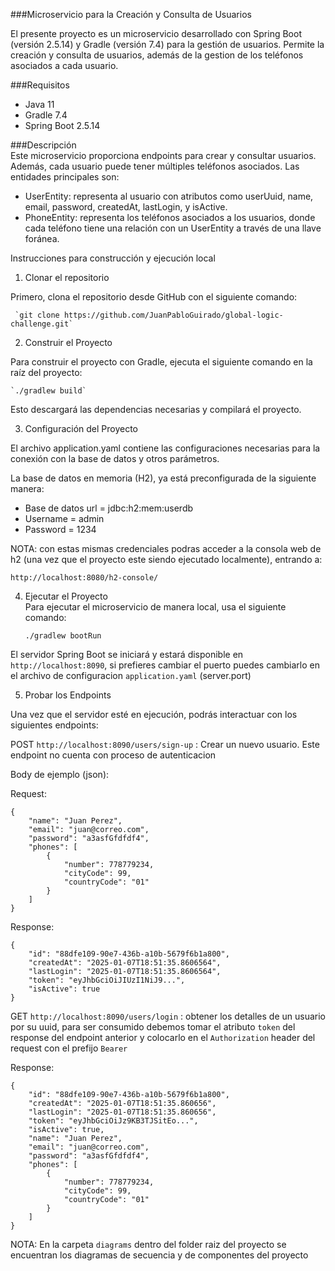 ###Microservicio para la Creación y Consulta de Usuarios

El presente proyecto es un microservicio desarrollado con Spring Boot (versión 2.5.14) y Gradle (versión 7.4) para la gestión de usuarios. Permite la creación y consulta de usuarios, además de la gestion de los teléfonos asociados a cada usuario.

###Requisitos   
* Java 11 
* Gradle 7.4
* Spring Boot 2.5.14

###Descripción  
Este microservicio proporciona endpoints para crear y consultar usuarios. Además, cada usuario puede tener múltiples teléfonos asociados. Las entidades principales son:

* UserEntity: representa al usuario con atributos como userUuid, name, email, password, createdAt, lastLogin, y isActive.
* PhoneEntity: representa los teléfonos asociados a los usuarios, donde cada teléfono tiene una relación con un UserEntity a través de una llave foránea.

Instrucciones para construcción y ejecución local

1. Clonar el repositorio

Primero, clona el repositorio desde GitHub con el siguiente comando:

     `git clone https://github.com/JuanPabloGuirado/global-logic-challenge.git`

2. Construir el Proyecto

Para construir el proyecto con Gradle, ejecuta el siguiente comando en la raíz del proyecto:

    `./gradlew build`

Esto descargará las dependencias necesarias y compilará el proyecto.

3. Configuración del Proyecto

El archivo application.yaml contiene las configuraciones necesarias para la conexión con la base de datos y otros parámetros.

La base de datos en memoria (H2), ya está preconfigurada de la siguiente manera:

* Base de datos url = jdbc:h2:mem:userdb  
* Username = admin  
* Password = 1234  

NOTA: con estas mismas credenciales podras acceder a la consola web de h2 (una vez que el proyecto este siendo ejecutado localmente), entrando a: 

`http://localhost:8080/h2-console/`

4. Ejecutar el Proyecto  
Para ejecutar el microservicio de manera local, usa el siguiente comando:

    `./gradlew bootRun`
    
El servidor Spring Boot se iniciará y estará disponible en `http://localhost:8090`, si prefieres cambiar el puerto puedes cambiarlo en el archivo de configuracion `application.yaml` (server.port)

5. Probar los Endpoints

Una vez que el servidor esté en ejecución, podrás interactuar con los siguientes endpoints:

POST `http://localhost:8090/users/sign-up` : Crear un nuevo usuario. Este endpoint no cuenta con proceso de autenticacion

Body de ejemplo (json): 

Request: 
```
{
    "name": "Juan Perez",
    "email": "juan@correo.com",
    "password": "a3asfGfdfdf4",
    "phones": [
        {
            "number": 778779234,
            "cityCode": 99,
            "countryCode": "01"
        }
    ]
}
```

Response:
```
{
    "id": "88dfe109-90e7-436b-a10b-5679f6b1a800",
    "createdAt": "2025-01-07T18:51:35.8606564",
    "lastLogin": "2025-01-07T18:51:35.8606564",
    "token": "eyJhbGciOiJIUzI1NiJ9...",
    "isActive": true
}
```

GET `http://localhost:8090/users/login` : obtener los detalles de un usuario por su uuid, para ser consumido debemos tomar el atributo `token` del response del endpoint anterior y colocarlo en el `Authorization` header del request con el prefijo `Bearer ` 

Response:
```
{
    "id": "88dfe109-90e7-436b-a10b-5679f6b1a800",
    "createdAt": "2025-01-07T18:51:35.860656",
    "lastLogin": "2025-01-07T18:51:35.860656",
    "token": "eyJhbGciOiJz9KB3TJSitEo...",
    "isActive": true,
    "name": "Juan Perez",
    "email": "juan@correo.com",
    "password": "a3asfGfdfdf4",
    "phones": [
        {
            "number": 778779234,
            "cityCode": 99,
            "countryCode": "01"
        }
    ]
}
```

NOTA: En la carpeta `diagrams` dentro del folder raiz del proyecto se encuentran los diagramas de secuencia y de componentes del proyecto